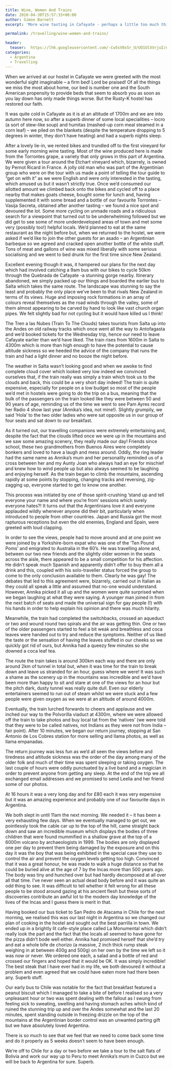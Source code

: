 ```yaml
---
title: Wine, Women And Trains
date: 2010-04-30T15:57:33+00:00
author: Simon Barnett
excerpt: 'More wine tasting in Cafayate - perhaps a little too much this time - and an amazing train ride up into the Andes from Salta. Our tour of Argentina finishes with a superb steak.'

permalink: /travelling/wine-women-and-trains/

header:
  teaser:  https://lh6.googleusercontent.com/-Cw5sV0xSr_U/UO1UlXVrjuI/AAAAAAAAAG8/YEYouxx1YG4/s640/DSC_0659.JPG
categories:
  - Argentina
  - Travelling
---
```

When we arrived at our hostel in Cafayate we were greeted with the most wonderful sight imaginable &#8211; a firm bed! Lord be praised! Of all the things we miss the most about home, our bed is number one and the South American propensity to provide beds that seem to absorb you as soon as you lay down has only made things worse. But the Rusty-K hostel has restored our faith.

It was quite cold in Cafayate as it is at an altitude of 1700m and we are into autumn here now, so after a superb dinner of some local specialities &#8211; locro (a sort of stew-like soup) and humitas (mashed-up corn meal steamed in a corn leaf) &#8211; we piled on the blankets (despite the temperature dropping to 5 degrees in winter, they don&#8217;t have heating) and had a superb nights sleep.

After a lovely lie-in, we rented bikes and trundled off to the first vineyard for some early morning wine tasting. Most of the wine produced here is made from the Torrontes grape, a variety that only grows in this part of Argentina. We were given a tour around the Etchart vineyard which, bizarrely, is owned by Pernot Ricard in France. A jolly old man who was part of the Argentinian group who were on the tour with us made a point of telling the tour guide to &#8220;get on with it&#8221; as we were English and were only interested in the tasting, which amused us but it wasn&#8217;t strictly true. Once we&#8217;d consumed our allotted amount we climbed back onto the bikes and cycled off to a place nearby that makes goats cheese, bought some for lunch and, having supplemented it with some bread and a bottle of our favourite Torrontes &#8211; Vasija Secreta, obtained after another tasting &#8211; we found a nice spot and devoured the lot. Some more cycling on unmade roads and a ridiculous search for a viewpoint that turned out to be underwhelming followed but we did get to see some of more underdeveloped areas of town and met some very (possibly too!) helpful locals. We&#8217;d planned to eat at the same restaurant as the night before but, when we returned to the hostel, we were asked if we&#8217;d like to join the other guests for an asado &#8211; an Argentinian barbeque so we agreed and cracked open another bottle of the white stuff. Tons of meat and gallons of wine was mixed liberally with some serious socialising and we went to bed drunk for the first time since New Zealand.

Excellent evening though it was, it hampered our plans for the next day which had involved catching a 9am bus with our bikes to cycle 50km through the Quebrada de Cafayate -a stunning gorge nearby. Itinerary abandoned, we simply packed up our things and boarded the earlier bus to Salta which takes the same route. The landscape was stunning to say the least and probably the only place we&#8217;ve been to that rivals New Zealand in terms of its views. Huge and imposing rock formations in an array of colours reveal themselves as the road winds through the valley, some of them almost appearing to be carved by hand to look like vast church organ pipes. We felt slightly bad for not cycling but it would have killed us I think!

The Tren a las Nubes (Train To The Clouds) takes tourists from Salta up into the Andes on old railway tracks which once went all the way to Antofagasta and we&#8217;d booked tickets for the Wednesday trip, hence our need to leave Cafayate earlier than we&#8217;d have liked. The train rises from 1600m in Salta to 4300m which is more than high enough to have the potential to cause altitude sickness so we heeded the advice of the company that runs the train and had a light dinner and no booze the night before.

The weather in Salta wasn&#8217;t looking good and when we awoke to find complete cloud cover which looked very low indeed we convinced ourselves that, if the train really was simply a train which took us to the clouds and back, this could be a very short day indeed! The train is quite expensive, especially for people on a low budget so most of the people we&#8217;d met in hostels were going to do the trip on a bus, meaning that the bulk of the passengers on the train looked like they were between 50 and 90 years of age, reminding us of the time we went to see Pam Ayres record her Radio 4 show last year (Annika&#8217;s idea, not mine!). Slightly grumpily, we said &#8216;Hola&#8217; to the two older ladies who were sat opposite us in our group of four seats and sat down to our breakfast.

As it turned out, our travelling companions were extremely entertaining and, despite the fact that the clouds lifted once we were up in the mountains and we saw some amazing scenery, they really made our day! Friends since school, these two grandmothers from Buenos Aires were completely bonkers and loved to have a laugh and mess around. Oddly, the ring leader had the same name as Annika&#8217;s mum and her personality reminded us of a cross between her and my Aunty Joan who always had an eye for mischief and knew how to wind people up but also always seemed to be laughing and enjoying herself. As the train began to climb the mountains, ascending rapidly at some points by stopping, changing tracks and reversing, zig-zagging up, everyone started to get to know one another.

This process was initiated by one of those spirit-crushing &#8216;stand up and tell everyone your name and where you&#8217;re from&#8217; sessions which surely everyone hates?! It turns out that the Argentinians love it and everyone applauded wildly whenever anyone did their bit, particularly when introduced to people from other countries. Japan and Russia got the most rapturous receptions but even the old enemies, England and Spain, were greeted with loud clapping.

In order to see the views, people had to move around and at one point we were joined by a Yorkshire-born expat who was one of the &#8216;Ten Pound Poms&#8217; and emigrated to Australia in the 60&#8217;s. He was travelling alone and, between our two new friends and the slightly older women in the seats across the aisle, there appeared to be a small competition for his affection. He didn&#8217;t speak much Spanish and apparently didn&#8217;t offer to buy them all a drink and this, coupled with his solo-traveller status forced the group to come to the only conclusion available to them. Clearly he was gay! The debates that led to this agreement were, bizarrely, carried out in Italian as they could all speak a little and assumed that no-one would understand. However, Annika picked it all up and the women were quite surprised when we began laughing at what they were saying. A younger man joined in from the next batch of seats and made the universal sign for gay people (!) with his hands in order to help explain his opinion and there was much hilarity.

Meanwhile, the train had completed the switchbacks, crossed an aqueduct or two and wound round two spirals and the air was getting thin. One or two of the older passengers started to feel a bit weak and breathless and coca leaves were handed out to try and reduce the symptoms. Neither of us liked the taste or the sensation of having the leaves stuffed in our cheeks so we quickly got rid of ours, but Annika had a queezy few minutes so she downed a coca leaf tea.

The route the train takes is around 300km each way and there are only around 2km of tunnel in total but, when it was time for the train to break down and leave us stranded for an hour, guess where we were! It was such a shame as the scenery up in the mountains was incredible and we&#8217;d have been more than happy to sit and stare at one of the views for an hour but the pitch dark, dusty tunnel was really quite dull. Even our elderly entertainers seemed to run out of steam whilst we were stuck and a few people were given oxygen as we were at an altitude of around 4000m.

Eventually, the train lurched forwards to cheers and applause and we inched our way to the Polvorilla viaduct at 4300m, where we were allowed off the train to take photos and buy local tat from the &#8216;natives&#8217; (we were told that they were to be called natives, not Indians as they were not from India &#8211; fair point). After 10 minutes, we began our return journey, stopping at San Antonio de Los Cobres station for more selling and llama photos, as well as llama empanadas.

The return journey was less fun as we&#8217;d all seen the views before and tiredness and altitude sickness was the order of the day among many of the older folk and much of their time was spent sleeping or taking oxygen. The last couple of hours were oddly punctuated by a live band and a magician in order to prevent anyone from getting any sleep. At the end of the trip we all exchanged email addresses and we promised to send Leelia and her friend some of our photos.

At 16 hours it was a very long day and for £80 each it was very expensive but it was an amazing experience and probably one of our favourite days in Argentina.

We both slept in until 11am the next morning. We needed it &#8211; it has been a very exhausting few days. When we eventually managed to get out, we pointlessly took the cable car up to the top of the hill, came straight back down and saw an incredible museum which displays the bodies of three children that were found mummified in a shallow grave at the top of a 6000m volcano by archaeologists in 1999. The bodies are only displayed one per day to prevent them being damaged by the exposure and on this day it was the boy that was being exhibited in the special case they use to control the air and prevent the oxygen levels getting too high. Convinced that it was a great honour, he was made to walk a huge distance so that he could be buried alive at the age of 7 by the Incas more than 500 years ago. The body was tiny and hunched over but had hardly decomposed at all over all that time. I&#8217;ve never seen an actual dead body before and it was quite an odd thing to see. It was difficult to tell whether it felt wrong for all these people to be stood around gazing at his ancient flesh but these sorts of discoveries contribute an awful lot to the modern day knowledge of the lives of the Incas and I guess there is merit in that.

Having booked our bus ticket to San Pedro de Atacama in Chile for the next morning, we realised this was our last night in Argentina so we changed our plan of cooking in the hostel and sought out the best parrilla in town. We ended up in a brightly lit cafe-style place called La Monumental which didn&#8217;t really look the part and the fact that the locals all seemed to have gone for the pizza didn&#8217;t bode well either. Annika had promised herself that she&#8217;d try and eat a whole bife de chorizo (a massive, 2 inch thick rump steak weighing in at between 400g and 500g) on her own by the time we left so it was now or never. We ordered one each, a salad and a bottle of red and crossed our fingers and hoped that it would be OK. It was simply incredible! The best steak that I have ever had in my life, we both devoured it without a problem and even agreed that we could have eaten more had there been any. Superb stuff.

Our early bus to Chile was notable for the fact that breakfast featured a peanut biscuit which I managed to take a bite of before I realised so a very unpleasant hour or two was spent dealing with the fallout as I swung from feeling sick to sweating, swelling and having stomach aches which kind of ruined the stunning trip up and over the Andes somewhat and the last 20 minutes, spent standing outside in freezing drizzle on the top of the mountains at the Argentinian border control was an unwanted parting gift but we have absolutely loved Argentina.

There is so much to see that we feel that we need to come back some time and do it properly as 5 weeks doesn&#8217;t seem to have been enough.

We&#8217;re off to Chile for a day or two before we take a tour to the salt flats of Bolivia and work our way up to Peru to meet Annika&#8217;s mum in Cuzco but we will be back to Argentina for sure. Superb.
